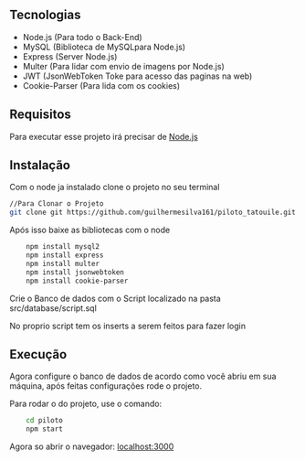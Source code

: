## Tecnologias
- Node.js (Para todo o Back-End)
- MySQL (Biblioteca de MySQLpara Node.js)
- Express (Server Node.js)
- Multer (Para lidar com envio de imagens por Node.js)
- JWT (JsonWebToken Toke para acesso das paginas na web)
- Cookie-Parser (Para lida com os cookies)
## Requisitos

Para executar esse projeto irá precisar de [Node.js](https://nodejs.org/pt)

## Instalação

Com o node ja instalado clone o projeto no seu terminal

```bash
//Para Clonar o Projeto
git clone git https://github.com/guilhermesilva161/piloto_tatouile.git

```

Após isso baixe as bibliotecas com o node

```bash
    npm install mysql2
    npm install express
    npm install multer
    npm install jsonwebtoken
    npm install cookie-parser

```


Crie o Banco de dados com o Script localizado na pasta src/database/script.sql

No proprio script tem os inserts a serem feitos para fazer login


## Execução

Agora configure o banco de dados de acordo como você abriu em sua máquina, após feitas configurações rode o projeto.

Para rodar o do projeto, use o comando:

```bash
    cd piloto
    npm start
```

Agora so abrir o navegador: [localhost:3000](http://localhost:3000)